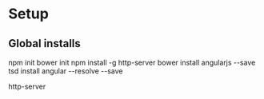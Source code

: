 Setup 
====================================

Global installs
-------------------------

npm init
bower init
npm install -g http-server
bower install angularjs --save
tsd install angular --resolve --save

http-server

